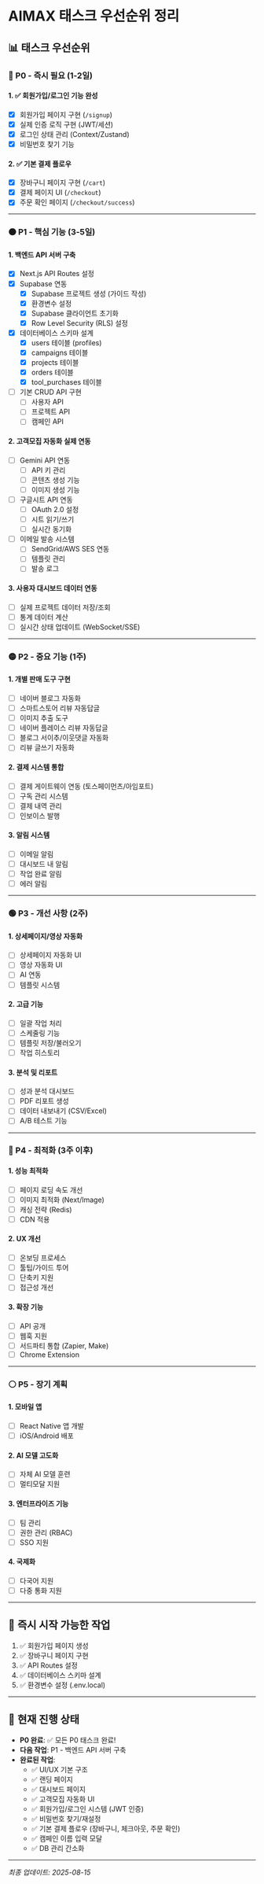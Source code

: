 # AIMAX 태스크 우선순위 정리

## 📊 태스크 우선순위

### 🔴 P0 - 즉시 필요 (1-2일)

#### 1. ✅ 회원가입/로그인 기능 완성
- [x] 회원가입 페이지 구현 (`/signup`)
- [x] 실제 인증 로직 구현 (JWT/세션)
- [x] 로그인 상태 관리 (Context/Zustand)
- [x] 비밀번호 찾기 기능

#### 2. ✅ 기본 결제 플로우
- [x] 장바구니 페이지 구현 (`/cart`)
- [x] 결제 페이지 UI (`/checkout`)
- [x] 주문 확인 페이지 (`/checkout/success`)

---

### 🟠 P1 - 핵심 기능 (3-5일)

#### 1. 백엔드 API 서버 구축
- [x] Next.js API Routes 설정
- [x] Supabase 연동
  - [x] Supabase 프로젝트 생성 (가이드 작성)
  - [x] 환경변수 설정
  - [x] Supabase 클라이언트 초기화
  - [x] Row Level Security (RLS) 설정
- [x] 데이터베이스 스키마 설계
  - [x] users 테이블 (profiles)
  - [x] campaigns 테이블
  - [x] projects 테이블
  - [x] orders 테이블
  - [x] tool_purchases 테이블
- [ ] 기본 CRUD API 구현
  - [ ] 사용자 API
  - [ ] 프로젝트 API
  - [ ] 캠페인 API

#### 2. 고객모집 자동화 실제 연동
- [ ] Gemini API 연동
  - [ ] API 키 관리
  - [ ] 콘텐츠 생성 기능
  - [ ] 이미지 생성 기능
- [ ] 구글시트 API 연동
  - [ ] OAuth 2.0 설정
  - [ ] 시트 읽기/쓰기
  - [ ] 실시간 동기화
- [ ] 이메일 발송 시스템
  - [ ] SendGrid/AWS SES 연동
  - [ ] 템플릿 관리
  - [ ] 발송 로그

#### 3. 사용자 대시보드 데이터 연동
- [ ] 실제 프로젝트 데이터 저장/조회
- [ ] 통계 데이터 계산
- [ ] 실시간 상태 업데이트 (WebSocket/SSE)

---

### 🟡 P2 - 중요 기능 (1주)

#### 1. 개별 판매 도구 구현
- [ ] 네이버 블로그 자동화
- [ ] 스마트스토어 리뷰 자동답글
- [ ] 이미지 추출 도구
- [ ] 네이버 플레이스 리뷰 자동답글
- [ ] 블로그 서이추/이웃댓글 자동화
- [ ] 리뷰 글쓰기 자동화

#### 2. 결제 시스템 통합
- [ ] 결제 게이트웨이 연동 (토스페이먼츠/아임포트)
- [ ] 구독 관리 시스템
- [ ] 결제 내역 관리
- [ ] 인보이스 발행

#### 3. 알림 시스템
- [ ] 이메일 알림
- [ ] 대시보드 내 알림
- [ ] 작업 완료 알림
- [ ] 에러 알림

---

### 🟢 P3 - 개선 사항 (2주)

#### 1. 상세페이지/영상 자동화
- [ ] 상세페이지 자동화 UI
- [ ] 영상 자동화 UI
- [ ] AI 연동
- [ ] 템플릿 시스템

#### 2. 고급 기능
- [ ] 일괄 작업 처리
- [ ] 스케줄링 기능
- [ ] 템플릿 저장/불러오기
- [ ] 작업 히스토리

#### 3. 분석 및 리포트
- [ ] 성과 분석 대시보드
- [ ] PDF 리포트 생성
- [ ] 데이터 내보내기 (CSV/Excel)
- [ ] A/B 테스트 기능

---

### 🔵 P4 - 최적화 (3주 이후)

#### 1. 성능 최적화
- [ ] 페이지 로딩 속도 개선
- [ ] 이미지 최적화 (Next/Image)
- [ ] 캐싱 전략 (Redis)
- [ ] CDN 적용

#### 2. UX 개선
- [ ] 온보딩 프로세스
- [ ] 툴팁/가이드 투어
- [ ] 단축키 지원
- [ ] 접근성 개선

#### 3. 확장 기능
- [ ] API 공개
- [ ] 웹훅 지원
- [ ] 서드파티 통합 (Zapier, Make)
- [ ] Chrome Extension

---

### ⚪ P5 - 장기 계획

#### 1. 모바일 앱
- [ ] React Native 앱 개발
- [ ] iOS/Android 배포

#### 2. AI 모델 고도화
- [ ] 자체 AI 모델 훈련
- [ ] 멀티모달 지원

#### 3. 엔터프라이즈 기능
- [ ] 팀 관리
- [ ] 권한 관리 (RBAC)
- [ ] SSO 지원

#### 4. 국제화
- [ ] 다국어 지원
- [ ] 다중 통화 지원

---

## 📝 즉시 시작 가능한 작업

1. ✅ 회원가입 페이지 생성
2. ✅ 장바구니 페이지 구현
3. ✅ API Routes 설정
4. ✅ 데이터베이스 스키마 설계
5. ✅ 환경변수 설정 (.env.local)

---

## 🚀 현재 진행 상태

- **P0 완료**: ✅ 모든 P0 태스크 완료!
- **다음 작업**: P1 - 백엔드 API 서버 구축
- **완료된 작업**: 
  - ✅ UI/UX 기본 구조
  - ✅ 랜딩 페이지
  - ✅ 대시보드 페이지
  - ✅ 고객모집 자동화 UI
  - ✅ 회원가입/로그인 시스템 (JWT 인증)
  - ✅ 비밀번호 찾기/재설정
  - ✅ 기본 결제 플로우 (장바구니, 체크아웃, 주문 확인)
  - ✅ 캠페인 이름 입력 모달
  - ✅ DB 관리 간소화

---

*최종 업데이트: 2025-08-15*